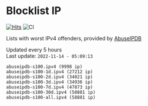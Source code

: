 # Blocklist IP

[![Hits](https://hits.seeyoufarm.com/api/count/incr/badge.svg?url=https%3A%2F%2Fgithub.com%2Fborestad%2Fblocklist-ip%2F&count_bg=%2379C83D&title_bg=%23555555&icon=&icon_color=%23E7E7E7&title=hits&edge_flat=false)](https://hits.seeyoufarm.com)  ![CI](https://img.shields.io/github/workflow/status/borestad/blocklist-ip/CI?style=flat-square)

Lists with worst IPv4 offenders, provided by [AbuseIPDB](https://www.abuseipdb.com/)

<!-- FOOTER-PLACEHOLDER -->
Updated every 5 hours<br>
Last update: `2022-11-14 - 05:09:13`
```
abuseipdb-s100.ipv4 (9998 ip)
abuseipdb-s100-1d.ipv4 (27212 ip)
abuseipdb-s100-2d.ipv4 (34021 ip)
abuseipdb-s100-3d.ipv4 (34936 ip)
abuseipdb-s100-7d.ipv4 (47873 ip)
abuseipdb-s100-30d.ipv4 (58881 ip)
abuseipdb-s100-all.ipv4 (58881 ip)
```
